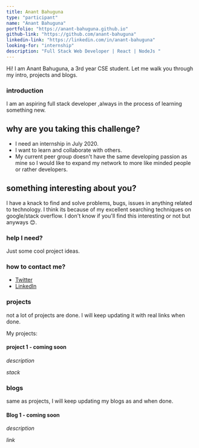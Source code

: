 ```yaml
---
title: Anant Bahuguna
type: "participant"
name: "Anant Bahuguna"
portfolio: "https://anant-bahuguna.github.io"
github-link: "https://github.com/anant-bahuguna"
linkedin-link: "https://linkedin.com/in/anant-bahuguna"
looking-for: "internship"
description: "Full Stack Web Developer | React | NodeJs "
---
```


Hi! I am Anant Bahuguna, a 3rd year CSE student. Let me walk you through my intro, projects and blogs.

### introduction

I am an aspiring full stack developer ,always in the process of learning something new.

## why are you taking this challenge?

 - I need an internship in July 2020.
 - I want to learn and collaborate with others.
 - My current peer group doesn't have the same developing passion as mine so I would like to expand my network to more like minded people or rather developers.

## something interesting about you?

I have a knack to find and solve problems, bugs, issues in anything related to technology. I think its because of my excellent searching techniques on google/stack overflow. I don't know if you'll find this interesting or not but anyways 😊.


### help I need?

Just some cool project ideas.

### how to contact me?

- [Twitter](https://twitter.com/bahuguna_anant)
- [LinkedIn](https://linkedin.com/in/anant-bahuguna)

### projects

not a lot of projects are done. I will keep updating it with real links when done.

My projects:

#### project 1 - coming soon

_description_

_stack_

### blogs

same as projects, I will keep updating my blogs as and when done.

#### Blog 1 - coming soon

_description_ 

_link_ 
